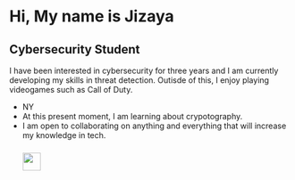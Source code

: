 <h1>Hi, My name is Jizaya</h1>
<h2>Cybersecurity Student</h2>
I have been interested in cybersecurity for three years and I am currently developing my skills in threat detection. Outisde of this, I enjoy playing videogames such as Call of Duty. 
<ul><li>NY
<li>At this present moment, I am learning about crypotography.
<li>I am open to collaborating on anything and everything that will increase my knowledge in tech.
<h3>
<p><a href="https://www.linkedin.com/in/jizaya" rel="nofollow"><img src="https://raw.githubusercontent.com/danielcranney/readme-generator/main/public/icons/socials/linkedin.svg" style="max-width: 100%;" width="32" height="32"></a>

<!---
Jizaya/Jizaya is a ✨ special ✨ repository because its `README.md` (this file) appears on your GitHub profile.
You can click the Preview link to take a look at your changes.
--->
